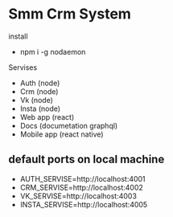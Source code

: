# Smm Crm System

install

  - npm i -g nodaemon



Servises

- Auth (node)
- Crm (node)
- Vk (node)
- Insta (node)
- Web app (react)
- Docs (documetation graphql)
- Mobile app (react native)


## default ports on local machine

- AUTH_SERVISE=http://localhost:4001
- CRM_SERVISE=http://localhost:4002
- VK_SERVISE=http://localhost:4003
- INSTA_SERVISE=http://localhost:4005

